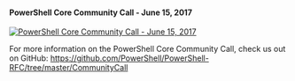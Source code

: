 ﻿#### PowerShell Core Community Call - June 15, 2017

[![PowerShell Core Community Call - June 15, 2017](https://i2.ytimg.com/vi/Iu_Q_3cUxTQ/hqdefault.jpg "PowerShell Core Community Call - June 15, 2017")](https://www.youtube.com/watch?v=Iu_Q_3cUxTQ)

For more information on the PowerShell Core Community Call, check us out on GitHub: https://github.com/PowerShell/PowerShell-RFC/tree/master/CommunityCall


